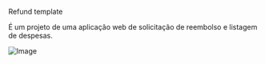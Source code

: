 Refund template

É um projeto de uma aplicação web de solicitação de reembolso e listagem de despesas.


![Image](https://github.com/user-attachments/assets/b7372d85-1259-44f3-9c58-ea006947c149)

